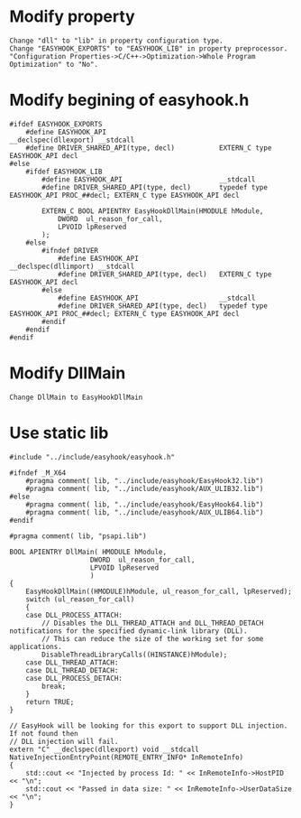 # Modify property

    Change "dll" to "lib" in property configuration type.
    Change "EASYHOOK_EXPORTS" to "EASYHOOK_LIB" in property preprocessor.
    "Configuration Properties->C/C++->Optimization->Whole Program Optimization" to "No".

# Modify begining of easyhook.h

    #ifdef EASYHOOK_EXPORTS
        #define EASYHOOK_API                            __declspec(dllexport) __stdcall
        #define DRIVER_SHARED_API(type, decl)           EXTERN_C type EASYHOOK_API decl
    #else
        #ifdef EASYHOOK_LIB
            #define EASYHOOK_API                        __stdcall
            #define DRIVER_SHARED_API(type, decl)       typedef type EASYHOOK_API PROC_##decl; EXTERN_C type EASYHOOK_API decl
            
            EXTERN_C BOOL APIENTRY EasyHookDllMain(HMODULE hModule,
                DWORD  ul_reason_for_call,
                LPVOID lpReserved
            );
        #else
            #ifndef DRIVER
                #define EASYHOOK_API                    __declspec(dllimport) __stdcall
                #define DRIVER_SHARED_API(type, decl)	EXTERN_C type EASYHOOK_API decl
            #else
                #define EASYHOOK_API                    __stdcall
                #define DRIVER_SHARED_API(type, decl)	typedef type EASYHOOK_API PROC_##decl; EXTERN_C type EASYHOOK_API decl
            #endif
        #endif
    #endif

# Modify DllMain

    Change DllMain to EasyHookDllMain

# Use static lib

    #include "../include/easyhook/easyhook.h"

    #ifndef _M_X64
        #pragma comment( lib, "../include/easyhook/EasyHook32.lib")
        #pragma comment( lib, "../include/easyhook/AUX_ULIB32.lib")
    #else
        #pragma comment( lib, "../include/easyhook/EasyHook64.lib")
        #pragma comment( lib, "../include/easyhook/AUX_ULIB64.lib")
    #endif

    #pragma comment( lib, "psapi.lib")

    BOOL APIENTRY DllMain( HMODULE hModule,
                        DWORD  ul_reason_for_call,
                        LPVOID lpReserved
                        )
    {
        EasyHookDllMain((HMODULE)hModule, ul_reason_for_call, lpReserved);
        switch (ul_reason_for_call)
        {
        case DLL_PROCESS_ATTACH:
            // Disables the DLL_THREAD_ATTACH and DLL_THREAD_DETACH notifications for the specified dynamic-link library (DLL).
            // This can reduce the size of the working set for some applications.
            DisableThreadLibraryCalls((HINSTANCE)hModule);
        case DLL_THREAD_ATTACH:
        case DLL_THREAD_DETACH:
        case DLL_PROCESS_DETACH:
            break;
        }
        return TRUE;
    }

    // EasyHook will be looking for this export to support DLL injection. If not found then 
    // DLL injection will fail.
    extern "C" __declspec(dllexport) void __stdcall NativeInjectionEntryPoint(REMOTE_ENTRY_INFO* InRemoteInfo)
    {
        std::cout << "Injected by process Id: " << InRemoteInfo->HostPID << "\n";
        std::cout << "Passed in data size: " << InRemoteInfo->UserDataSize << "\n";
    }
